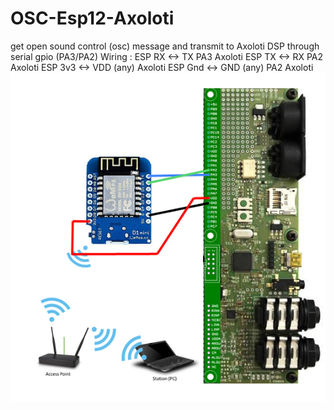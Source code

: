 # OSC-Esp12-Axoloti
get open sound control (osc) message and transmit to Axoloti DSP through serial gpio (PA3/PA2)
Wiring :
ESP RX <-> TX PA3 Axoloti
ESP TX <-> RX PA2 Axoloti
ESP 3v3 <-> VDD (any) Axoloti
ESP Gnd <-> GND (any) PA2 Axoloti
![alt text](https://github.com/gaeljaton/OSC-Esp12-Axoloti/blob/master/Axoloti_ESP8266.jpg)
